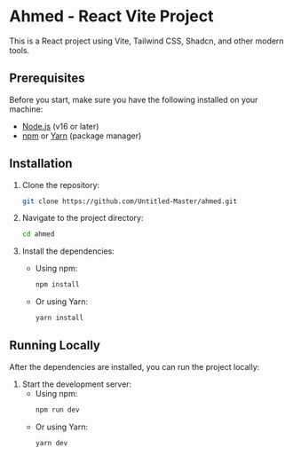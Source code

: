 # Ahmed - React Vite Project

This is a React project using Vite, Tailwind CSS, Shadcn, and other modern tools.

## Prerequisites

Before you start, make sure you have the following installed on your machine:

- [Node.js](https://nodejs.org/) (v16 or later)
- [npm](https://www.npmjs.com/) or [Yarn](https://yarnpkg.com/) (package manager)

## Installation

1. Clone the repository:
    ```bash
    git clone https://github.com/Untitled-Master/ahmed.git
    ```

2. Navigate to the project directory:
    ```bash
    cd ahmed
    ```

3. Install the dependencies:
    - Using npm:
        ```bash
        npm install
        ```
    - Or using Yarn:
        ```bash
        yarn install
        ```

## Running Locally

After the dependencies are installed, you can run the project locally:

1. Start the development server:
    - Using npm:
        ```bash
        npm run dev
        ```
    - Or using Yarn:
        ```bash
        yarn dev
        ```
